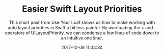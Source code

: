 ---
title: "Easier Swift Layout Priorities"
subtitle: "This short post from Use Your Loaf shows us how to make working with auto layout priorities in Swift a bit less painful. By overloading the + and - operators of UILayoutPriority, we can condense a few lines of code down to an intuitive one liner."
tags: ["iOS","autolayout"]
link: "https://useyourloaf.com/blog/easier-swift-layout-priorities/"
date: "2017-10-08 11:34:34"
---